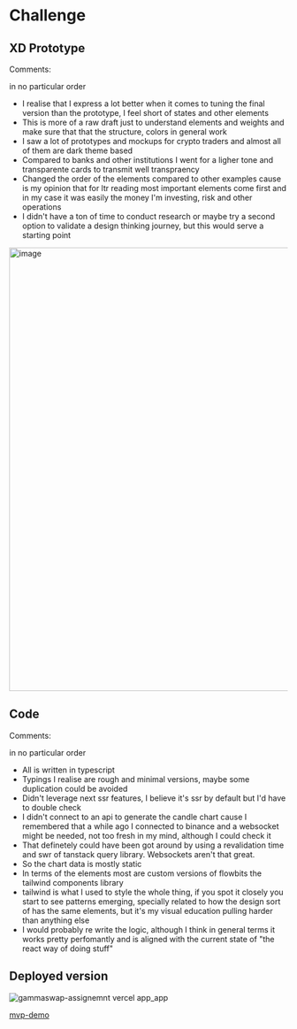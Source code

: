 # Challenge 

## XD Prototype 

Comments: 

in no particular order

- I realise that I express a lot better when it comes to tuning the final version than the prototype, I feel short of states and other elements
- This is more of a raw draft just to understand elements and weights and make sure that that the structure, colors in general work 
- I saw a lot of prototypes and mockups for crypto traders and almost all of them are dark theme based 
- Compared to banks and other institutions I went for a ligher tone and transparente cards to transmit well transpraency 
- Changed the order of the elements compared to other examples cause is my opinion that for ltr reading most important elements come first and in my case it was easily the money I'm investing, risk and other operations 
- I didn't have a ton of time to conduct research or maybe try a second option to validate a design thinking journey, but this would serve a starting point


<img width="802" alt="image" src="https://user-images.githubusercontent.com/22302890/211977455-fa7a7671-fcca-4b15-ade4-f035a106cb5d.png">

## Code 

Comments: 

in no particular order

- All is written in typescript 
- Typings I realise are rough and minimal versions, maybe some duplication could be avoided 
- Didn't leverage next ssr features, I believe it's ssr by default but I'd have to double check 
- I didn't connect to an api to generate the candle chart cause I remembered that a while ago I connected to binance and a websocket might be needed, not too fresh in my mind, although I could check it 
- That definetely could have been got around by using a revalidation time and swr of tanstack query library. Websockets aren't that great. 
- So the chart data is mostly static 
- In terms of the elements most are custom versions of flowbits the tailwind components library 
- tailwind is what I used to style the whole thing, if you spot it closely you start to see patterns emerging, specially related to how the design sort of has the same elements, but it's my visual education pulling harder than anything else 
- I would probably re write the logic, although I think in general terms it works pretty perfomantly and is aligned with the current state of "the react way of doing stuff" 


## Deployed version 



![gammaswap-assignemnt vercel app_app](https://user-images.githubusercontent.com/22302890/211977718-5a7d4791-8414-4b20-b094-711f3458ad72.png)


[mvp-demo](https://gammaswap-assignemnt.vercel.app/app)



